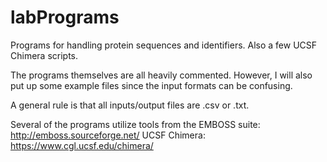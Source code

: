 # labPrograms
Programs for handling protein sequences and identifiers. Also a few UCSF Chimera scripts.

The programs themselves are all heavily commented. However, I will also put up some example files since the input formats can be confusing.

A general rule is that all inputs/output files are .csv or .txt. 

Several of the programs utilize tools from the EMBOSS suite: http://emboss.sourceforge.net/
UCSF Chimera: https://www.cgl.ucsf.edu/chimera/
